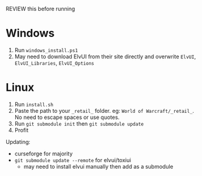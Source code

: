 REVIEW this before running

# Windows
1. Run `windows_install.ps1`
2. May need to download ElvUI from their site directly and overwrite `ElvUI`, `ElvUI_Libraries`, `ElvUI_Options`

# Linux
1. Run `install.sh`
2. Paste the path to your `_retail_` folder. eg: `World of Warcraft/_retail_`. No need to escape spaces or use quotes.
3. Run `git submodule init` then `git submodule update`
4. Profit

Updating:

- curseforge for majority
- `git submodule update --remote` for elvui/toxiui
  - may need to install elvui manually then add as a submodule
